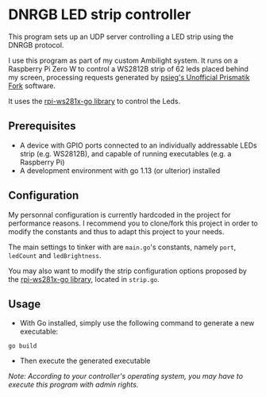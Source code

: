 # DNRGB LED strip controller
This program sets up an UDP server controlling a LED strip using the DNRGB protocol.

I use this program as part of my custom Ambilight system. It runs on a Raspberry Pi Zero W to control a WS2812B strip of 62 leds placed behind my screen, processing requests generated by [psieg's Unofficial Prismatik Fork](https://github.com/psieg/Lightpack) software.

It uses the [rpi-ws281x-go library](https://github.com/rpi-ws281x/rpi-ws281x-go) to control the Leds.

## Prerequisites
- A device with GPIO ports connected to an individually addressable LEDs strip (e.g. WS2812B), and capable of running executables (e.g. a Raspberry Pi)
- A development environment with go 1.13 (or ulterior) installed

## Configuration
My personnal configuration is currently hardcoded in the project for performance reasons. 
I recommend you to clone/fork this project in order to modify the constants and thus to adapt this project to your needs.

The main settings to tinker with are `main.go`'s constants, namely `port`, `ledCount` and `ledBrightness`.

You may also want to modify the strip configuration options proposed by the [rpi-ws281x-go library](https://github.com/rpi-ws281x/rpi-ws281x-go), located in `strip.go`.

## Usage
- With Go installed, simply use the following command to generate a new executable:
```
go build
```
- Then execute the generated executable

*Note: According to your controller's operating system, you may have to execute this program with admin rights.*
